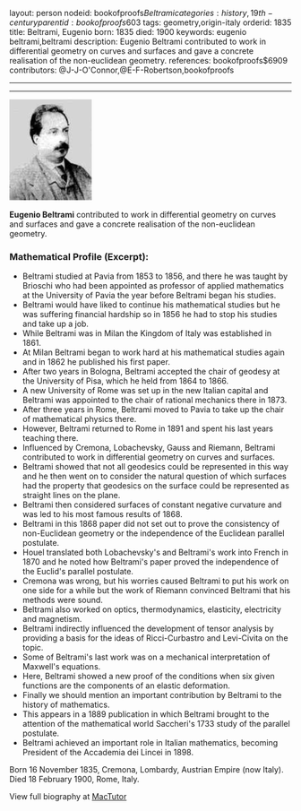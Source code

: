 layout: person
nodeid: bookofproofs$Beltrami
categories: history,19th-century
parentid: bookofproofs$603
tags: geometry,origin-italy
orderid: 1835
title: Beltrami, Eugenio
born: 1835
died: 1900
keywords: eugenio beltrami,beltrami
description: Eugenio Beltrami contributed to work in differential geometry on curves and surfaces and gave a concrete realisation of the non-euclidean geometry.
references: bookofproofs$6909
contributors: @J-J-O'Connor,@E-F-Robertson,bookofproofs

---



---

![Beltrami.jpg](https://github.com/bookofproofs/bookofproofs.github.io/blob/main/_sources/_assets/images/portraits/Beltrami.jpg?raw=true)

**Eugenio Beltrami** contributed to work in differential geometry on curves and surfaces and gave a concrete realisation of the non-euclidean geometry.

### Mathematical Profile (Excerpt):
* Beltrami studied at Pavia from 1853 to 1856, and there he was taught by Brioschi who had been appointed as professor of applied mathematics at the University of Pavia the year before Beltrami began his studies.
* Beltrami would have liked to continue his mathematical studies but he was suffering financial hardship so in 1856 he had to stop his studies and take up a job.
* While Beltrami was in Milan the Kingdom of Italy was established in 1861.
* At Milan Beltrami began to work hard at his mathematical studies again and in 1862 he published his first paper.
* After two years in Bologna, Beltrami accepted the chair of geodesy at the University of Pisa, which he held from 1864 to 1866.
* A new University of Rome was set up in the new Italian capital and Beltrami was appointed to the chair of rational mechanics there in 1873.
* After three years in Rome, Beltrami moved to Pavia to take up the chair of mathematical physics there.
* However, Beltrami returned to Rome in 1891 and spent his last years teaching there.
* Influenced by Cremona, Lobachevsky, Gauss and Riemann, Beltrami contributed to work in differential geometry on curves and surfaces.
* Beltrami showed that not all geodesics could be represented in this way and he then went on to consider the natural question of which surfaces had the property that geodesics on the surface could be represented as straight lines on the plane.
* Beltrami then considered surfaces of constant negative curvature and was led to his most famous results of 1868.
* Beltrami in this 1868 paper did not set out to prove the consistency of non-Euclidean geometry or the independence of the Euclidean parallel postulate.
* Houel translated both Lobachevsky's and Beltrami's work into French in 1870 and he noted how Beltrami's paper proved the independence of the Euclid's parallel postulate.
* Cremona was wrong, but his worries caused Beltrami to put his work on one side for a while but the work of Riemann convinced Beltrami that his methods were sound.
* Beltrami also worked on optics, thermodynamics, elasticity, electricity and magnetism.
* Beltrami indirectly influenced the development of tensor analysis by providing a basis for the ideas of Ricci-Curbastro and Levi-Civita on the topic.
* Some of Beltrami's last work was on a mechanical interpretation of Maxwell's equations.
* Here, Beltrami showed a new proof of the conditions when six given functions are the components of an elastic deformation.
* Finally we should mention an important contribution by Beltrami to the history of mathematics.
* This appears in a 1889 publication in which Beltrami brought to the attention of the mathematical world Saccheri's 1733 study of the parallel postulate.
* Beltrami achieved an important role in Italian mathematics, becoming President of the Accademia dei Lincei in 1898.

Born 16 November 1835, Cremona, Lombardy, Austrian Empire (now Italy). Died 18 February 1900, Rome, Italy.

View full biography at [MacTutor](https://mathshistory.st-andrews.ac.uk/Biographies/Beltrami/)
